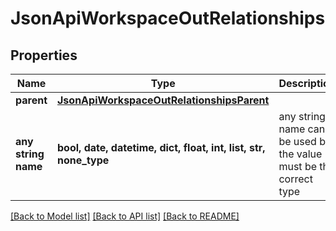 # JsonApiWorkspaceOutRelationships


## Properties
Name | Type | Description | Notes
------------ | ------------- | ------------- | -------------
**parent** | [**JsonApiWorkspaceOutRelationshipsParent**](JsonApiWorkspaceOutRelationshipsParent.md) |  | [optional] 
**any string name** | **bool, date, datetime, dict, float, int, list, str, none_type** | any string name can be used but the value must be the correct type | [optional]

[[Back to Model list]](../README.md#documentation-for-models) [[Back to API list]](../README.md#documentation-for-api-endpoints) [[Back to README]](../README.md)


